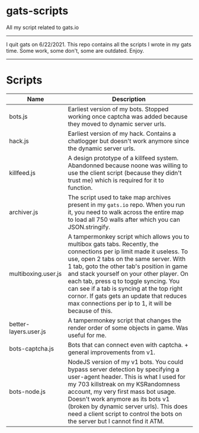 # gats-scripts
All my script related to gats.io
___
I quit gats on 6/22/2021. This repo contains all the scripts I wrote in my gats time. Some work, some don't, some are outdated. Enjoy.
___
# Scripts
| Name | Description |
| ---- | ----------- |
| bots.js | Earliest version of my bots. Stopped working once captcha was added because they moved to dynamic server urls. |
| hack.js | Earliest version of my hack. Contains a chatlogger but doesn't work anymore since the dynamic server urls. |
| killfeed.js | A design prototype of a killfeed system. Abandonned because noone was willing to use the client script (because they didn't trust me) which is required for it to function. |
| archiver.js | The script used to take map archives present in my `gats.io` repo. When you run it, you need to walk across the entire map to load all 750 walls after which you can JSON.stringify. |
| multiboxing.user.js | A tampermonkey script which allows you to multibox gats tabs. Recently, the connections per ip limit made it useless. To use, open 2 tabs on the same server. With 1 tab, goto the other tab's position in game and stack yourself on your other player. On each tab, press q to toggle syncing. You can see if a tab is syncing at the top right cornor. If gats gets an update that reduces max connections per ip to 1, it will be because of this. |
| better-layers.user.js | A tampermonkey script that changes the render order of some objects in game. Was useful for me. |
| bots-captcha.js | Bots that can connect even with captcha. + general improvements from v1. |
| bots-node.js | NodeJS version of my v1 bots. You could bypass server detection by specifying a user-agent header. This is what I used for my 703 killstreak on my KSRandomness account, my very first mass bot usage. Doesn't work anymore as its bots v1 (broken by dynamic server urls). This does need a client script to control the bots on the server but I cannot find it ATM. |
